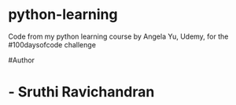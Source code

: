 # python-learning
Code from my python learning course by Angela Yu, Udemy, for the #100daysofcode challenge

#Author 
# - Sruthi Ravichandran 
